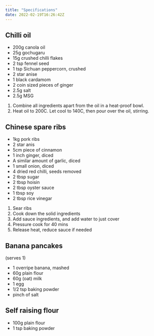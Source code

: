 ```yaml
---
title: "Specifications"
date: 2022-02-19T16:26:42Z
---
```


## Chilli oil

- 200g canola oil
- 25g gochugaru
- 15g crushed chilli flakes
- 2 tsp fennel seed
- 1 tsp Sichuan peppercorn, crushed
- 2 star anise
- 1 black cardamom
- 2 coin sized pieces of ginger
- 2.5g salt
- 2.5g MSG

1. Combine all ingredients apart from the oil in a heat-proof bowl.
2. Heat oil to 200C. Let cool to 140C, then pour over the oil, stirring.

## Chinese spare ribs

- 1kg pork ribs
- 2 star anis
- 5cm piece of cinnamon
- 1 inch ginger, diced
- A similar amount of garlic, diced
- 1 small onion, diced
- 4 dried red chilli, seeds removed
- 2 tbsp sugar
- 2 tbsp hoisin
- 2 tbsp oyster sauce
- 1 tbsp soy
- 2 tbsp rice vinegar

1. Sear ribs
2. Cook down the solid ingredients
3. Add sauce ingredients, and add water to just cover
4. Pressure cook for 40 mins
5. Release heat, reduce sauce if needed

## Banana pancakes

(serves 1)

- 1 overripe banana, mashed
- 60g plain flour
- 60g (oat) milk
- 1 egg
- 1/2 tsp baking powder
- pinch of salt

## Self raising flour

- 100g plain flour
- 1 tsp baking powder
